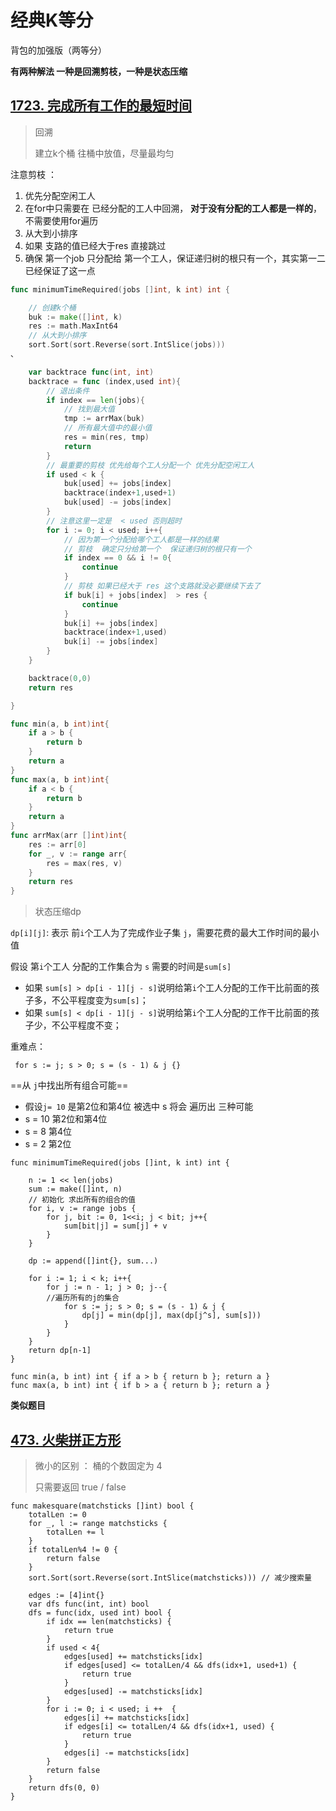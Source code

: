 # 经典K等分

背包的加强版（两等分）

**有两种解法 一种是回溯剪枝，一种是状态压缩**

## [1723. 完成所有工作的最短时间](https://leetcode.cn/problems/find-minimum-time-to-finish-all-jobs/)

> 回溯
>
> 建立k个桶 往桶中放值，尽量最均匀



注意剪枝 ： 

1. 优先分配空闲工人
2. 在for中只需要在 已经分配的工人中回溯， **对于没有分配的工人都是一样的**，不需要使用for遍历
3. 从大到小排序
4. 如果 支路的值已经大于res 直接跳过
5. 确保 第一个job 只分配给 第一个工人，保证递归树的根只有一个，其实第一二已经保证了这一点

```go
func minimumTimeRequired(jobs []int, k int) int {

    // 创建k个桶
    buk := make([]int, k)
    res := math.MaxInt64
    // 从大到小排序
    sort.Sort(sort.Reverse(sort.IntSlice(jobs)))
、

    var backtrace func(int, int)
    backtrace = func (index,used int){
        // 退出条件
        if index == len(jobs){
            // 找到最大值
            tmp := arrMax(buk)
            // 所有最大值中的最小值
            res = min(res, tmp)
            return 
        }
        // 最重要的剪枝 优先给每个工人分配一个 优先分配空闲工人
        if used < k {
            buk[used] += jobs[index]
            backtrace(index+1,used+1)
            buk[used] -= jobs[index]
        }
        // 注意这里一定是  < used 否则超时
        for i := 0; i < used; i++{
            // 因为第一个分配给哪个工人都是一样的结果
            // 剪枝  确定只分给第一个  保证递归树的根只有一个
            if index == 0 && i != 0{
                continue
            }
            // 剪枝 如果已经大于 res 这个支路就没必要继续下去了
            if buk[i] + jobs[index]  > res {
                continue
            }     
            buk[i] += jobs[index]
            backtrace(index+1,used)
            buk[i] -= jobs[index]
        }
    } 

    backtrace(0,0)    
    return res

}

func min(a, b int)int{
    if a > b {
        return b
    }
    return a
}
func max(a, b int)int{
    if a < b {
        return b
    }
    return a
}
func arrMax(arr []int)int{
    res := arr[0]
    for _, v := range arr{
        res = max(res, v)
    }
    return res
}
```



> 状态压缩dp

`dp[i][j]`: 表示 前`i`个工人为了完成作业子集 `j`，需要花费的最大工作时间的最小值

假设 第`i`个工人 分配的工作集合为 `s` 需要的时间是`sum[s]`

- 如果 `sum[s] > dp[i - 1][j - s]`说明给第`i`个工人分配的工作干比前面的孩子多，不公平程度变为`sum[s]`；
- 如果 `sum[s] < dp[i - 1][j - s]`说明给第`i`个工人分配的工作干比前面的孩子少，不公平程度不变；

重难点：

```
 for s := j; s > 0; s = (s - 1) & j {}
```

==从 `j`中找出所有组合可能==  

- 假设`j= 10` 是第2位和第4位  被选中   s 将会 遍历出 三种可能
- s = 10  第2位和第4位 
- s = 8 第4位 
- s = 2 第2位 

```
func minimumTimeRequired(jobs []int, k int) int {

    n := 1 << len(jobs)
    sum := make([]int, n)
    // 初始化 求出所有的组合的值
    for i, v := range jobs {
        for j, bit := 0, 1<<i; j < bit; j++{
            sum[bit|j] = sum[j] + v
        }
    }
    
    dp := append([]int{}, sum...)
    
    for i := 1; i < k; i++{
        for j := n - 1; j > 0; j--{
        //遍历所有的j的集合
            for s := j; s > 0; s = (s - 1) & j {
				dp[j] = min(dp[j], max(dp[j^s], sum[s]))
			}
        }
    }
    return dp[n-1]
}

func min(a, b int) int { if a > b { return b }; return a }
func max(a, b int) int { if b > a { return b }; return a }
```



**类似题目**

## [473. 火柴拼正方形](https://leetcode.cn/problems/matchsticks-to-square/)

> 微小的区别 ： 桶的个数固定为 4
>
> 只需要返回 true / false 

```
func makesquare(matchsticks []int) bool {
    totalLen := 0
    for _, l := range matchsticks {
        totalLen += l
    }
    if totalLen%4 != 0 {
        return false
    }
    sort.Sort(sort.Reverse(sort.IntSlice(matchsticks))) // 减少搜索量

    edges := [4]int{}
    var dfs func(int, int) bool
    dfs = func(idx, used int) bool {
        if idx == len(matchsticks) {
            return true
        }
        if used < 4{
            edges[used] += matchsticks[idx]
            if edges[used] <= totalLen/4 && dfs(idx+1, used+1) {
                return true
            }
            edges[used] -= matchsticks[idx]
        }
        for i := 0; i < used; i ++  {
            edges[i] += matchsticks[idx]
            if edges[i] <= totalLen/4 && dfs(idx+1, used) {
                return true
            }
            edges[i] -= matchsticks[idx]
        }
        return false
    }
    return dfs(0, 0)
}

```



